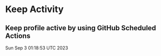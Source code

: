 # Keep Activity 
Keep profile active by using GitHub Scheduled Actions
--- 
Sun Sep  3 01:18:53 UTC 2023